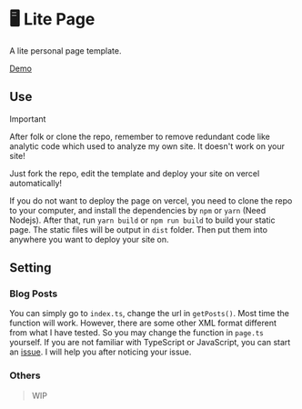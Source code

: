 # 🖥️ Lite Page
A lite personal page template.

[Demo](https://yzcf.top)


## Use

> [!IMPORTANT]
> After folk or clone the repo, remember to remove redundant code like analytic code which used to analyze my own site. It doesn't work on your site!

Just fork the repo, edit the template and deploy your site on vercel automatically!

If you do not want to deploy the page on vercel, you need to clone the repo to your computer, and install the dependencies by `npm` or `yarn` (Need Nodejs). After that, run `yarn build` or `npm run build` to build your static page. The static files will be output in `dist` folder. Then put them into anywhere you want to deploy your site on.

## Setting

### Blog Posts

You can simply go to `index.ts`, change the url in `getPosts()`. Most time the function will work. However, there are some other XML format different from what I have tested. So you may change the function in `page.ts`  yourself. If you are not familiar with TypeScript or JavaScript, you can start an [issue](https://github.com/yuanzui-cf/lite-page/issues/new). I will help you after noticing your issue.  

### Others

> WIP
